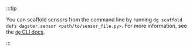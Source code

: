 :::tip

You can scaffold sensors from the command line by running `dg scaffold defs dagster.sensor <path/to/sensor_file.py>`. For more information, see the [`dg` CLI docs](/api/dg/dg-cli#dg-scaffold).

:::